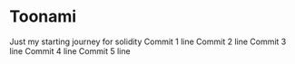 # Toonami
Just my starting journey for solidity
Commit 1 line
Commit 2 line
Commit 3 line
Commit 4 line
Commit 5 line
